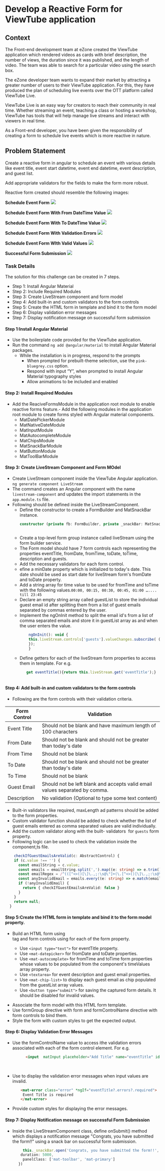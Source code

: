 # Develop a Reactive Form for ViewTube application

## Context

The Front-end development team at eZone created the ViewTube application which rendered videos as cards with brief description, the number of views, the duration since it was published, and the length of video. The team was able to search for a particular video using the search box. ​

The eZone developer team wants to expand their market by attracting a greater number of users to their ViewTube application. For this, they have produced the plan of scheduling live events over the OTT platform called ViewTube Live.​

ViewTube Live is an easy way for creators to reach their community in real time. Whether streaming an event, teaching a class or hosting a workshop, ViewTube has tools that will help manage live streams and interact with viewers in real time.​

As a Front-end developer, you have been given the responsibility of creating a form to schedule live events which is more reactive in nature. 

## Problem Statement

Create a reactive form in angular to schedule an event with various details like event title, event start datetime, event end datetime, event description, and guest list.​

​Add appropriate validators for the fields to make the form more robust.

Reactive form created should resemble the following images:

**Schedule Event Form**
![](./ViewTube.png)

**Schedule Event Form With From DateTime Value**
![](./ViewTube-from-date.png)
 
**Schedule Event Form With To DateTime Value**
![](./ViewTube-to-date.png)

**Schedule Event Form With Validation Errors**
![](./ViewTube-errors.png)

**Schedule Event Form WIth Valid Values**
![](./ViewTube-Valid-Values.png)

**Successful Form Submission**
![](./ViewTube-Form-submission.png)

### Task Details

The solution for this challenge can be created in 7 steps.​

- Step 1: Install Angular Material​
- Step 2: Include Required Modules ​
- Step 3: Create LiveStream component and form model​
- Step 4: Add built-in and custom validators to the form controls ​
- Step 5: Create the HTML form in template and bind it to the form model ​
- Step 6: Display validation error messages ​
- Step 7: Display notification message on successful form submission​

#### Step 1:Install Angular Material​

- Use the boilerplate code provided for the ViewTube application.​
- Run the command `ng add @angular/material` to install Angular Material packages.​
    - While the installation is in progress, respond to the prompts​
        - When prompted for prebuilt-theme selection, use the `pink-bluegrey.css` option.​
        - Respond with input “Y”, when prompted to install Angular Material typography styles​
        - Allow animations to be included and enabled

#### Step 2: Install Required Modules
- Add the ReaciveFormsModule in the application root module to enable reactive forms feature.​- Add the following modules in the application root module to create forms styled with Angular material components.​
    - MatDatePickerModule​
    - MatNativeDateModule​
    - MatInputModule​
    - MatAutocompleteModule​
    - MatChipsModule​
    - MatSnackBarModule​
    - MatButtonModule​
    - MatToolBarModule​

#### Step 3: Create LiveStream Component and Form MOdel

- Create LiveStream component inside the ViewTube Angular application.​
   `ng generate component LiveStream`​
- The command creates an Angular component with the name `livestream-component` and updates the import statements in the `app.module.ts` file.​
- Following should be defined inside the LiveStreamComponent.​
    - Define the constructor to create a FormBuilder and MatSnackBar instance.​
      ```ts
      constructor (private fb: FormBuilder, private _snackBar: MatSnackBar){ }
    
    - Create a top-level form group instance called liveStream using the form builder service.​
    - The Form model should have 7 form controls each representing the properties eventTitle, fromDate, fromTime, toDate, toTime, description and guests.​
    - Add the necessary validators for each form control.
    - efine a minDate property which is initialized to today's date. This date should be used as start date for liveStream form's fromDate and toDate property.​
    - Add a string array for time value to be used for fromTime and toTime with the following values.​
        `00:00, 00:15, 00:30, 00:45, 01:00 ….... till 23:45​`
    - Declare an empty string array called guestList to store the individual guest email id after splitting them from a list of guest emails separated by commas entered by the user. 
    - Implement the ngOnInit method to split the email id's from a list of comma separated emails and store it in guestList array as and when the user enters the value.
        ```js
            ngOnInit(): void {​
            this.liveStream.controls['guests'].valueChanges.subscribe( (guestEmails) => { this.guestList = guestEmails?.split(',');​
            });​
            }
        ```
    -  Define getters for each of the liveStream form properties to access them in template. For e.g.​  
         ```ts
            get eventTitle(){return this.liveStream.get('eventTitle');}
        ​    
#### Step 4: Add built-in and custom validators to the form controls

- Following are the form controls with their validation criteria.​

|Form Control | Validation|
|------------|-------------|
|Event Title|Should not be blank and have maximum length of 100 characters​|
|From Date|Should not be blank and should not be greater than today's date​​|
|From Time| Should not be blank |
|To Date|Should not be blank and should not be greater than today's date​|
|To Time|Should not be blank​|
|Guest Email|Should not be left blank and accepts valid email values separated by comma.​|
|Description|No validation (Optional to type some text content)|
    
- Built-in validators like required, maxLength ad patterns should be added to the form properties. ​
- Custom validator function should be added to check whether the list of guest emails entered as comma separated values are valid individually.​
- Add the custom validator along with the built- validators  for `guests` form property.
- Following logic can be used to check the validation inside the component,ts file.
​        
```ts
    checkIfGuestEmailsAreValid(c: AbstractControl) {
    if (c.value !== '') {
      const emailString = c.value;
      const emails = emailString.split(',').map((e: string) => e.trim());
      const emailRegex = /^(([^<>()[\]\.,;:\s@\"]+(\.[^<>()[\]\.,;:\s@\"]+)*)|(\".+\"))@(([^<>()[\]\.,;:\s@\"]+\.)+[^<>()[\]\.,;:\s@\"]{2,})$/i;
      const anyInvalidEmail = emails.every((e: string) => e.match(emailRegex) !== null);
      if (!anyInvalidEmail) {
        return { checkIfGuestEmailsAreValid: false }
      }
    }
    return null;
  }
  ```

#### Step 5:Create the HTML form in template and bind it to the form model property.​

- Build an HTML form using <form> tag and form controls using <mat-form-field> for each of the form property.
    - Use `<input type="text">` for eventTitle property.​
    -  Use `<mat-datepicker>` for fromDate and toDate properties.​
    - Use `<mat-autocomplete>` for fromTime and toTime form properties whose values to be populated from the component's timeValues array property.​
    - Use `<textarea>` for event description and guest email properties.​
    - Use `<mat-chip-list>` to display each guest email as chip populated from the guestList array values.​
    - Use `<button type="submit">` for saving the captured form details. It should be disabled for invalid values.​
- Associate the form model with this HTML form template.​
- Use formGroup directive with form and formControlName directive with form controls to bind them.​
- Style the form with custom styles to get the expected output.​

#### Step 6: Display Validation Error Messages
- Use the formControlName value to access ithe validation errors associated with each of the form control element. For e.g.​
  ```html
        <input  matInput placeholder="Add Title" name="eventTitle" id="eventTitle" formControlName="eventTitle" type="text">
    ```
​
- Use <mat-error> to display the validation error messages when input values are invalid.​
 ```html
        <mat-error class="error" *ngIf="eventTitle?.errors?.required">​
         Event Title is required​
        </mat-error>
```
- Provide custom styles for displaying the error messages.

#### Step 7: Display Notification message on successful Form Submission​
- Inside the LiveStreamComponent class, define onSubmit() method which displays a notification message "Congrats, you have submitted the form!!" using a snack bar on successful form submission.

```ts
        this._snackBar.open('Congrats, you have submitted the form!!', 'success', {​
       duration: 5000,​
        panelClass: ['mat-toolbar', 'mat-primary']​
      }) ​
```